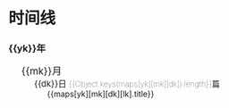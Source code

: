 
# 时间线

<div class="archives-body">
    <div class="archives-box overflow-initial">
        <div v-for="yk in Object.keys(maps)" :key="yk">
            <h3 class="year pointer">{{yk}}年</h3>
            <ul class="list-box">
                <li v-for="mk in Object.keys(maps[yk])" :key="mk">
                    <span class="month pointer">{{mk}}月</span>
                    <ul class="list-box" style="display: block;">
                        <li class="month-li" v-for="dk in Object.keys(maps[yk][mk])" :key="dk">
                            <span class="day">{{dk}}日 <span class="num">{{Object.keys(maps[yk][mk][dk]).length}}篇</span> </span>
                            <ul class="list-box" style="display: block;">
                                <li class="article-item" v-for="lk in Object.keys(maps[yk][mk][dk])" :key="lk" >
                                    <a :href="maps[yk][mk][dk][lk].path.replace('.md','.html')" class>{{maps[yk][mk][dk][lk].title}}</a> 
                                </li>
                            </ul>
                        </li>
                    </ul>
                </li>
            </ul>
        </div>
    </div>
</div>

<Comment></Comment>

<script>
    export default {
    name: 'Timeline',
    data() {
        return {
          maps: {"2021":{"12":{"14":[{"title":"CentOS安装Redis","path":"backend/redis/CentOS安装Redis.md","createTime":"2021-12-14T11:23:53.259Z"}],"24":[{"title":"Java架构师成长之路-代码优化方案","path":"backend/java/架构师成长之路.md","createTime":"2021-12-24T05:22:54.469Z"}],"06":[{"title":"N: 鉴于仓库 ‘..‘不支持 ‘amd64‘ 体系结构，跳过配置文件 ‘..‘ 的获取","path":"backend/java/仓库不支持amd64体系结构，跳过配置文件..的获取.md","createTime":"2021-12-06T07:48:03.614Z"}]}},"2022":{"02":{"16":[{"title":"@Pattern注解正则表达式校验逗号分隔字","path":"backend/java/@Pattern注解正则表达式校验逗号分隔字符.md","createTime":"2022-02-16T09:26:11.352Z"}],"22":[{"title":"Spring单元测试事物不提交问题","path":"backend/java/Spring单元测试事物不提交问题.md","createTime":"2022-02-22T12:35:01.764Z"},{"title":"通过JdbcTemplate批量更新","path":"backend/java/通过JdbcTemplate批量更新.md","createTime":"2022-02-22T12:46:47.855Z"},{"title":"好用的技巧","path":"front/vue/好用的技巧.md","createTime":"2022-02-22T06:05:27.419Z"}],"23":[{"title":"Centos8 yum 阿里源配置的问","path":"backend/centos/Centos8Yum阿里源配置的问题.md","createTime":"2022-02-23T11:28:11.070Z"},{"title":"杀死指定名字的所有进","path":"backend/centos/杀死指定名字的所有进程.md","createTime":"2022-02-23T09:59:16.477Z"},{"title":"Feign @SpringQueryMap注解","path":"backend/java/Feign@SpringQueryMap注解.md","createTime":"2022-02-23T10:59:00.026Z"},{"title":"MySQL排序规则引起的索引失效问题","path":"backend/mysql/MySQL排序规则引起的索引失效问题.md","createTime":"2022-02-23T08:11:17.414Z"},{"title":"nginx: [emerg] the \"ssl\" parameter requires ngx_http_ssl_modul","path":"backend/nginx/[emerg]the\"ssl\"parameterRequiresNgx_http_ssl_module.md","createTime":"2022-02-23T11:27:35.786Z"},{"title":"Must use import to load ES Module lodash-es","path":"front/js/MustUseImportToLoadESModuleLodash-es.md","createTime":"2022-02-23T11:31:42.012Z"},{"title":"require.context is not a functio","path":"front/vue/require.contextIsNotAfunction.md","createTime":"2022-02-23T11:28:31.708Z"}],"24":[{"title":"java输入一个字符串,要求将该字符串中出现的英文字母,按照顺序 进行输出,区分大小写，且大写优先?","path":"backend/java/java输入一个字符串,要求将该字符串中出现的英文字母,按照顺序进行输出,区分大小写,且大写优先.md","createTime":"2022-02-24T12:07:38.480Z"},{"title":"fs读取文件,并且替换文件中指定的字符串","path":"front/vue/fs读取文件,并且替换文件中指定的字符串.md","createTime":"2022-02-24T04:57:00.293Z"}],"25":[{"title":"发现了以元素process开头的无效内","path":"backend/java/发现了以元素process开头的无效内容.md","createTime":"2022-02-25T08:18:35.673Z"},{"title":"正则表达式取文本中间内容","path":"front/js/正则表达式取文本中间内容.md","createTime":"2022-02-25T05:18:35.792Z"}],"07":[{"title":"Spring扫描某个包下带有指定自定义注解的类","path":"backend/java/Spring扫描某个包下带有指定自定义注解的类.md","createTime":"2022-02-07T09:00:43.446Z"}],"09":[{"title":"nginx: error while loading shared libraries: libssl.so.1","path":"backend/nginx/error_libsslso.md","createTime":"2022-02-09T03:53:43.090Z"}],"08":[{"title":"Vuepress去除Safari浏览器点击h标签时触发的蓝框效果","path":"front/vue/Vuepress去除Safari浏览器点击h标签时触发的蓝框效果.md","createTime":"2022-02-08T04:08:27.427Z"}]},"01":{"26":[{"title":"对象数组深克隆","path":"front/js/对象数组深克隆.md","createTime":"2022-01-26T10:08:17.888Z"},{"title":"日期格式刚刚1分钟前等格式化","path":"front/js/日期格式刚刚1分钟前等格式化.md","createTime":"2022-01-26T10:08:20.124Z"},{"title":"格式化日期","path":"front/js/格式化日期.md","createTime":"2022-01-26T10:08:21.781Z"},{"title":"设置JSON对象默认值","path":"front/js/设置JSON对象默认值.md","createTime":"2022-01-26T10:08:24.133Z"},{"title":"VuePress增加备案号","path":"front/vue/VuePress增加备案号.md","createTime":"2022-01-26T10:08:34.806Z"},{"title":"清除缓存","path":"front/vue/清除缓存.md","createTime":"2022-01-26T10:08:36.578Z"}],"31":[{"title":"CentOS安装HBase","path":"backend/hbase/CentOS安装HBase.md","createTime":"2022-01-30T17:27:58.314Z"},{"title":"VuePress2+暗色主题图片置暗方","path":"front/vue/VuePress2+暗色主题图片置暗方式.md","createTime":"2022-01-30T17:36:46.717Z"}]}}}
        }
      }
    }
</script>
<style scoped>
.archives-box .num {
    font-size: 14px;
    font-weight: 100;
}
.archives-box .month{
    -webkit-font-smoothing: antialiased;
    -moz-osx-font-smoothing: grayscale;
    font-size: 1.25em;
}
.archives-box .day{
    font-size: 15px;
}
.archives-box ul, ol {
    list-style-type: none;
}
.archives-box .list-box{
     padding-left: 23px;
}
</style>
            